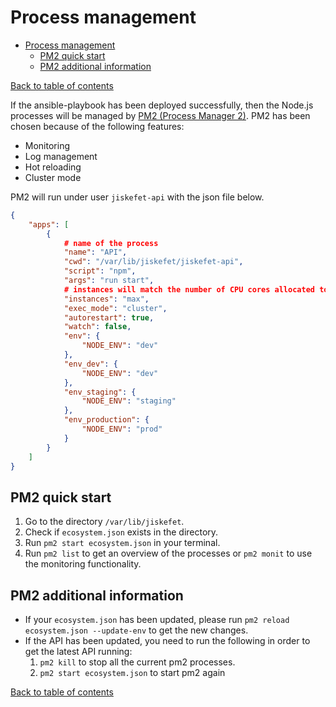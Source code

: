 # Process management

- [Process management](#process-management)
  - [PM2 quick start](#pm2-quick-start)
  - [PM2 additional information](#pm2-additional-information)

[Back to table of contents](../README.md#table-of-contents)

If the ansible-playbook has been deployed successfully, then the Node.js processes will be managed by [PM2 (Process Manager 2)](https://pm2.keymetrics.io). PM2 has been chosen because of the following features:
-  Monitoring
-  Log management
-  Hot reloading
-  Cluster mode

PM2 will run under user `jiskefet-api` with the json file below.
```json
{
    "apps": [
        {   
            # name of the process
            "name": "API",
            "cwd": "/var/lib/jiskefet/jiskefet-api",
            "script": "npm",
            "args": "run start",
            # instances will match the number of CPU cores allocated to the machine
            "instances": "max",
            "exec_mode": "cluster",
            "autorestart": true,
            "watch": false,
            "env": {
                "NODE_ENV": "dev"
            },
            "env_dev": {
                "NODE_ENV": "dev"
            },
            "env_staging": {
                "NODE_ENV": "staging"
            },
            "env_production": {
                "NODE_ENV": "prod"
            }
        }
    ]
}
```

## PM2 quick start
1. Go to the directory `/var/lib/jiskefet`.
2. Check if `ecosystem.json` exists in the directory.
3. Run `pm2 start ecosystem.json` in your terminal.
4. Run `pm2 list` to get an overview of the processes or `pm2 monit` to use the monitoring functionality.

## PM2 additional information
-  If your `ecosystem.json` has been updated, please run `pm2 reload ecosystem.json --update-env` to get the new changes.
-  If the API has been updated, you need to run the following in order to get the latest API running:
   1.  `pm2 kill` to stop all the current pm2 processes.
   2.  `pm2 start ecosystem.json` to start pm2 again

[Back to table of contents](../README.md#table-of-contents)
